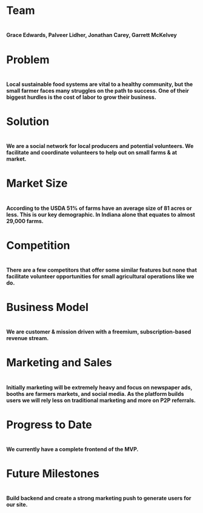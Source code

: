 <h1>Team<h1/> 
	<h4>Grace Edwards, Palveer Lidher, Jonathan Carey, Garrett McKelvey<h4/>
<h1>Problem<h1/>
<h4>Local sustainable food systems are vital to a healthy community, but the small farmer faces many struggles on the path to success. One of their biggest hurdles is the cost of labor to grow their business.<h4/>
<h1>Solution<h1/>
<h4>We are a social network for local producers and potential volunteers. We facilitate and coordinate volunteers to help out on small farms & at market.<h4/>
<h1>Market Size<h1/>
<h4>According to the USDA 51% of farms have an average size of 81 acres or less. This is our key demographic. In Indiana alone that equates to almost 29,000 farms.<h4/>
<h1>Competition<h1/>
<h4>There are a few competitors that offer some similar features but none that facilitate volunteer opportunities for small agricultural operations like we do.<h4/>
<h1>Business Model<h1/>
	<h4>We are customer & mission driven with a freemium, subscription-based revenue stream.<h4/>
<h1>Marketing and Sales<h1/>
<h4>Initially marketing will be extremely heavy and focus on newspaper ads, booths are farmers markets, and social media. As the platform builds users we will rely less on traditional marketing and more on P2P referrals.<h4/>
<h1>Progress to Date<h1/>
	<h4>We currently have a complete frontend of the MVP.<h4/>
<h1>Future Milestones<h1/>
	<h4>Build backend and create a strong marketing push to generate users for our site.<h4/>
